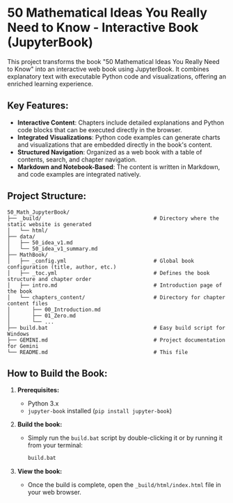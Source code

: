 
# 50 Mathematical Ideas You Really Need to Know - Interactive Book (JupyterBook)

This project transforms the book "50 Mathematical Ideas You Really Need to Know" into an interactive web book using JupyterBook. It combines explanatory text with executable Python code and visualizations, offering an enriched learning experience.

## Key Features:

- **Interactive Content**: Chapters include detailed explanations and Python code blocks that can be executed directly in the browser.
- **Integrated Visualizations**: Python code examples can generate charts and visualizations that are embedded directly in the book's content.
- **Structured Navigation**: Organized as a web book with a table of contents, search, and chapter navigation.
- **Markdown and Notebook-Based**: The content is written in Markdown, and code examples are integrated natively.

## Project Structure:

```
50_Math_JupyterBook/
├── _build/                                    # Directory where the static website is generated
│   └── html/
├── data/
│   ├── 50_idea_v1.md
│   └── 50_idea_v1_summary.md
├── MathBook/
│   ├── _config.yml                            # Global book configuration (title, author, etc.)
│   ├── _toc.yml                               # Defines the book structure and chapter order
│   ├── intro.md                               # Introduction page of the book
│   └── chapters_content/                      # Directory for chapter content files
│       ├── 00_Introduction.md
│       ├── 01_Zero.md
│       └── ...
├── build.bat                                  # Easy build script for Windows
├── GEMINI.md                                  # Project documentation for Gemini
└── README.md                                  # This file
```

## How to Build the Book:

1.  **Prerequisites:**
    *   Python 3.x
    *   `jupyter-book` installed (`pip install jupyter-book`)

2.  **Build the book:**
    *   Simply run the `build.bat` script by double-clicking it or by running it from your terminal:
        ```bash
        build.bat
        ```

3.  **View the book:**
    *   Once the build is complete, open the `_build/html/index.html` file in your web browser.

